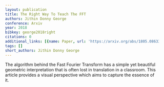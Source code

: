 ```yaml
---
layout: publication
title: The Right Way To Teach The FFT
authors: Jithin Donny George
conference: Arxiv
year: 2018
bibkey: george2018right
citations: 0
additional_links: [{name: Paper, url: 'https://arxiv.org/abs/1805.08633'}]
tags: []
short_authors: Jithin Donny George
---
```

The algorithm behind the Fast Fourier Transform has a simple yet beautiful
geometric interpretation that is often lost in translation in a classroom. This
article provides a visual perspective which aims to capture the essence of it.